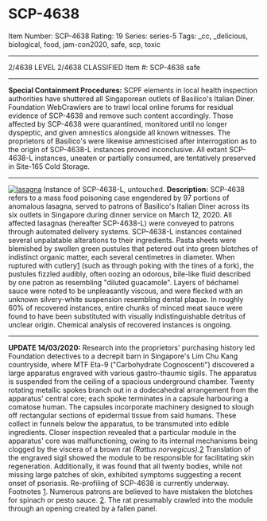# SCP-4638
Item Number: SCP-4638
Rating: 19
Series: series-5
Tags: _cc, _delicious, biological, food, jam-con2020, safe, scp, toxic

---

2/4638 LEVEL 2/4638
CLASSIFIED
Item #: SCP-4638
safe
* * *
**Special Containment Procedures:** SCPF elements in local health inspection authorities have shuttered all Singaporean outlets of Basilico's Italian Diner. Foundation WebCrawlers are to trawl local online forums for residual evidence of SCP-4638 and remove such content accordingly.
Those affected by SCP-4638 were quarantined, monitored until no longer dyspeptic, and given amnestics alongside all known witnesses. The proprietors of Basilico's were likewise amnesticised after interrogation as to the origin of SCP-4638-L instances proved inconclusive.
All extant SCP-4638-L instances, uneaten or partially consumed, are tentatively preserved in Site-165 Cold Storage.
* * *
[![lasagna](https://scp-wiki.wdfiles.com/local--resized-images/scp-4638/lasagna/medium.jpg)](https://scp-wiki.wdfiles.com/local--files/scp-4638/lasagna)
Instance of SCP-4638-L, untouched.
**Description:** SCP-4638 refers to a mass food poisoning case engendered by 97 portions of anomalous lasagna, served to patrons of Basilico's Italian Diner across its six outlets in Singapore during dinner service on March 12, 2020. All affected lasagnas (hereafter SCP-4638-L) were conveyed to patrons through automated delivery systems.
SCP-4638-L instances contained several unpalatable alterations to their ingredients. Pasta sheets were blemished by swollen green pustules that petered out into green blotches of indistinct organic matter, each several centimetres in diameter. When ruptured with cutlery[1](javascript:;) (such as through poking with the tines of a fork), the pustules fizzled audibly, often oozing an odorous, bile-like fluid described by one patron as resembling "diluted guacamole".
Layers of béchamel sauce were noted to be unpleasantly viscous, and were flecked with an unknown silvery-white suspension resembling dental plaque. In roughly 60% of recovered instances, entire chunks of minced meat sauce were found to have been substituted with visually indistinguishable detritus of unclear origin.
Chemical analysis of recovered instances is ongoing.
* * *
**UPDATE 14/03/2020:** Research into the proprietors' purchasing history led Foundation detectives to a decrepit barn in Singapore's Lim Chu Kang countryside, where MTF Eta-9 ("Carbohydrate Cognoscenti") discovered a large apparatus engraved with various gastro-thaumic sigils.
The apparatus is suspended from the ceiling of a spacious underground chamber. Twenty rotating metallic spokes branch out in a dodecahedral arrangement from the apparatus' central core; each spoke terminates in a capsule harbouring a comatose human. The capsules incorporate machinery designed to slough off rectangular sections of epidermal tissue from said humans. These collect in funnels below the apparatus, to be transmuted into edible ingredients.
Closer inspection revealed that a particular module in the apparatus' core was malfunctioning, owing to its internal mechanisms being clogged by the viscera of a brown rat _(Rattus norvegicus)_.[2](javascript:;) Translation of the engraved sigil showed the module to be responsible for facilitating skin regeneration. Additionally, it was found that all twenty bodies, while not missing large patches of skin, exhibited symptoms suggesting a recent onset of psoriasis.
Re-profiling of SCP-4638 is currently underway.
Footnotes
[1](javascript:;). Numerous patrons are believed to have mistaken the blotches for spinach or pesto sauce.
[2](javascript:;). The rat presumably crawled into the module through an opening created by a fallen panel.